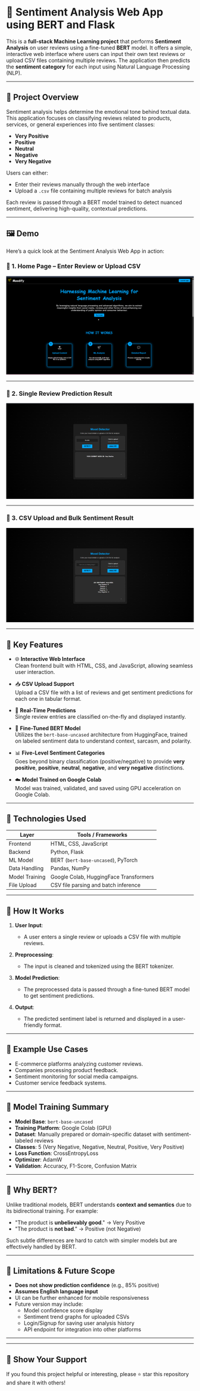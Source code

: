 # 💬 Sentiment Analysis Web App using BERT and Flask

This is a **full-stack Machine Learning project** that performs **Sentiment Analysis** on user reviews using a fine-tuned **BERT** model. It offers a simple, interactive web interface where users can input their own text reviews or upload CSV files containing multiple reviews. The application then predicts the **sentiment category** for each input using Natural Language Processing (NLP).

---

## 🧠 Project Overview

Sentiment analysis helps determine the emotional tone behind textual data. This application focuses on classifying reviews related to products, services, or general experiences into five sentiment classes:

- **Very Positive**
- **Positive**
- **Neutral**
- **Negative**
- **Very Negative**

Users can either:
- Enter their reviews manually through the web interface
- Upload a `.csv` file containing multiple reviews for batch analysis

Each review is passed through a BERT model trained to detect nuanced sentiment, delivering high-quality, contextual predictions.

---

## 🖼️ Demo

Here’s a quick look at the Sentiment Analysis Web App in action:

### 🧾 1. Home Page – Enter Review or Upload CSV
![Home Page](assets/home1.png)

---

### 💬 2. Single Review Prediction Result
![Single Review Output](assets/single_review_op.png)

---

### 📂 3. CSV Upload and Bulk Sentiment Result
![CSV Upload Result](assets/csv_result.png)

---


## 🎯 Key Features

- 🌐 **Interactive Web Interface**  
  Clean frontend built with HTML, CSS, and JavaScript, allowing seamless user interaction.

- 📥 **CSV Upload Support**  
  Upload a CSV file with a list of reviews and get sentiment predictions for each one in tabular format.

- 🧾 **Real-Time Predictions**  
  Single review entries are classified on-the-fly and displayed instantly.

- 🤖 **Fine-Tuned BERT Model**  
  Utilizes the `bert-base-uncased` architecture from HuggingFace, trained on labeled sentiment data to understand context, sarcasm, and polarity.

- 📊 **Five-Level Sentiment Categories**  
  Goes beyond binary classification (positive/negative) to provide **very positive**, **positive**, **neutral**, **negative**, and **very negative** distinctions.

- ☁️ **Model Trained on Google Colab**  
  Model was trained, validated, and saved using GPU acceleration on Google Colab.

---

## 🧰 Technologies Used

| Layer       | Tools / Frameworks                       |
|-------------|-------------------------------------------|
| Frontend    | HTML, CSS, JavaScript                    |
| Backend     | Python, Flask                            |
| ML Model    | BERT (`bert-base-uncased`), PyTorch      |
| Data Handling | Pandas, NumPy                         |
| Model Training | Google Colab, HuggingFace Transformers |
| File Upload | CSV file parsing and batch inference     |

---

## 📑 How It Works

1. **User Input**:  
   - A user enters a single review or uploads a CSV file with multiple reviews.

2. **Preprocessing**:  
   - The input is cleaned and tokenized using the BERT tokenizer.

3. **Model Prediction**:  
   - The preprocessed data is passed through a fine-tuned BERT model to get sentiment predictions.

4. **Output**:  
   - The predicted sentiment label is returned and displayed in a user-friendly format.

---

## 📂 Example Use Cases

- E-commerce platforms analyzing customer reviews.
- Companies processing product feedback.
- Sentiment monitoring for social media campaigns.
- Customer service feedback systems.

---

## 🧪 Model Training Summary

- **Model Base**: `bert-base-uncased`
- **Training Platform**: Google Colab (GPU)
- **Dataset**: Manually prepared or domain-specific dataset with sentiment-labeled reviews
- **Classes**: 5 (Very Negative, Negative, Neutral, Positive, Very Positive)
- **Loss Function**: CrossEntropyLoss
- **Optimizer**: AdamW
- **Validation**: Accuracy, F1-Score, Confusion Matrix

---

## 🧠 Why BERT?

Unlike traditional models, BERT understands **context and semantics** due to its bidirectional training. For example:

- "The product is **unbelievably good**." → Very Positive  
- "The product is **not bad**." → Positive (not Negative)

Such subtle differences are hard to catch with simpler models but are effectively handled by BERT.

---

## 📌 Limitations & Future Scope

- **Does not show prediction confidence** (e.g., 85% positive)
- **Assumes English language input**
- UI can be further enhanced for mobile responsiveness
- Future version may include:
  - Model confidence score display
  - Sentiment trend graphs for uploaded CSVs
  - Login/Signup for saving user analysis history
  - API endpoint for integration into other platforms

---

<!--## 👨‍💻 Developed By

**Shrish Das**  
📍 Computer Science (AI & ML), VIT Bhopal University  
🔗 [LinkedIn](https://www.linkedin.com/in/shrish-das-44ba5a27b)  
📧 shrishdas.cse@gmail.com  
💻 Passionate about ML, Full-Stack Development, and Building Scalable AI Solutions-->

---

## 🌟 Show Your Support

If you found this project helpful or interesting, please ⭐ star this repository and share it with others!

